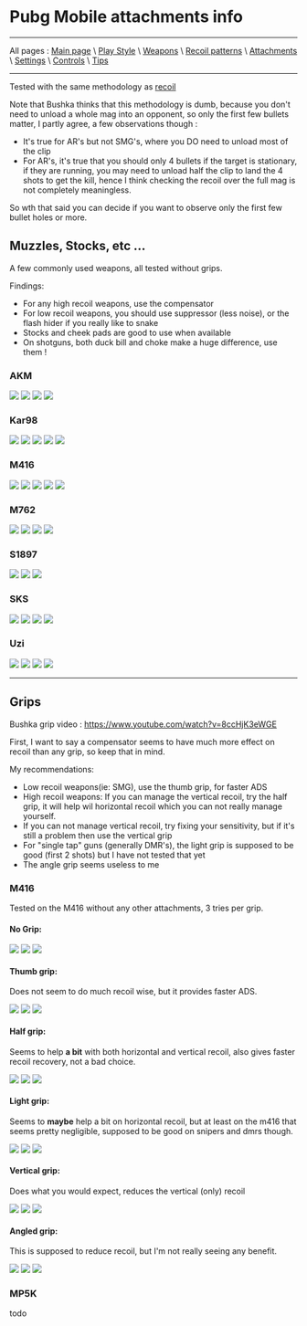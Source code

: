 # Pubg Mobile attachments info

---

All pages : [Main page](/index.md) \ [Play Style](/play_style.md) \ [Weapons](/weapons.md) \ [Recoil patterns](/recoil.md) \ [Attachments](/attachments.md) \ [Settings](/settings) \ [Controls](/controls.md) \ [Tips](/tips.md)

---

Tested with the same methodology as [recoil](/recoil.md)

Note that Bushka thinks that this methodology is dumb, because you
don't need to unload a whole mag into an opponent, so only the first few bullets matter, I partly agree, a few observations though :

- It's true for AR's but not SMG's, where you DO need to unload most of the clip
- For AR's, it's true that you should only 4 bullets if the target is stationary, if they are running, you may need to unload half the clip to land the 4 shots to get the kill, hence I think checking the recoil over the full mag is not completely meaningless.

So wth that said you can decide if you want to observe only the first few bullet holes or more.

## Muzzles, Stocks, etc ...

A few commonly used weapons, all tested without grips.

Findings:

- For any high recoil weapons, use the compensator
- For low recoil weapons, you should use suppressor (less noise), or the flash hider if you really like to snake
- Stocks and cheek pads are good to use when available
- On shotguns, both duck bill and choke make a huge difference, use them !

### AKM

![](attachments/akm_none.PNG) ![](attachments/akm_supp.PNG) ![](attachments/akm_flash.PNG) ![](attachments/akm_comp.PNG)

### Kar98

![](attachments/k98_none.PNG) ![](attachments/k98_supp.PNG) ![](attachments/k98_flash.PNG) ![](attachments/k98_comp.PNG) ![](attachments/k98_cheek.PNG)

### M416

![](attachments/m416_none.PNG) ![](attachments/m416_stock.PNG) ![](attachments/m416_supp.PNG) ![](attachments/m416_flash.PNG) ![](attachments/m416_comp.PNG)

### M762

![](attachments/m762_none.PNG) ![](attachments/m762_supp.PNG) ![](attachments/m762_flash.PNG) ![](attachments/m762_comp.PNG)

### S1897

![](attachments/s1897_none.PNG) ![](attachments/s1897_duck.PNG) ![](attachments/s1897_choke.PNG)

### SKS

![](attachments/sks_none.PNG) ![](attachments/sks_supp.PNG) ![](attachments/sks_flash.PNG) ![](attachments/sks_comp.PNG)

### Uzi

![](attachments/uzi_none.PNG) ![](attachments/uzi_stock.PNG) ![](attachments/uzi_comp.PNG) ![](attachments/uzi_both.PNG)

---

## Grips

Bushka grip video : https://www.youtube.com/watch?v=8ccHjK3eWGE

First, I want to say a compensator seems to have much more effect on recoil than any grip, so keep that in mind.

My recommendations:

- Low recoil weapons(ie: SMG), use the thumb grip, for faster ADS
- High recoil weapons: If you can manage the vertical recoil, try the half grip, it will help wil horizontal recoil which you can not really manage yourself.
- If you can not manage vertical recoil, try fixing your sensitivity, but if it's still a problem then use the vertical grip
- For "single tap" guns (generally DMR's), the light grip is supposed to be good (first 2 shots) but I have not tested that yet
- The angle grip seems useless to me

### M416

Tested on the M416 without any other attachments, 3 tries per grip.

#### No Grip:

![](grips/m416_none_1.PNG) ![](grips/m416_none_2.PNG) ![](grips/m416_none_3.PNG)

#### Thumb grip:

Does not seem to do much recoil wise, but it provides faster ADS.

![](grips/m416_thumb_1.PNG) ![](grips/m416_thumb_2.PNG) ![](grips/m416_thumb_3.PNG)

#### Half grip:

Seems to help **a bit** with both horizontal and vertical recoil, also gives faster recoil recovery, not a bad choice.

![](grips/m416_half_1.PNG) ![](grips/m416_half_2.PNG) ![](grips/m416_half_3.PNG)

#### Light grip:

Seems to **maybe** help a bit on horizontal recoil, but at least on the m416 that seems pretty negligible, supposed to be good on snipers and dmrs though.

![](grips/m416_light_1.PNG) ![](grips/m416_light_2.PNG) ![](grips/m416_light_3.PNG)

#### Vertical grip:

Does what you would expect, reduces the vertical (only) recoil

![](grips/m416_vert_1.PNG) ![](grips/m416_vert_2.PNG) ![](grips/m416_vert_3.PNG)

#### Angled grip:

This is supposed to reduce recoil, but I'm not really seeing any benefit.

![](grips/m416_angled_1.PNG) ![](grips/m416_angled_2.PNG) ![](grips/m416_angled_3.PNG)

### MP5K

todo
